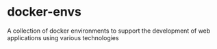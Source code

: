# docker-envs
A collection of docker environments to support the development of web applications using various technologies
